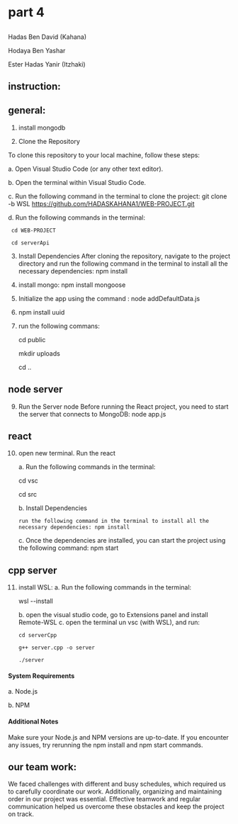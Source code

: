 # part 4
##
Hadas Ben David (Kahana)

Hodaya Ben Yashar

Ester Hadas Yanir (Itzhaki)

## instruction:
## general:
1. install mongodb
  
2. Clone the Repository

To clone this repository to your local machine, follow these steps:

 a. Open Visual Studio Code (or any other text editor).

 b. Open the terminal within Visual Studio Code.

 c. Run the following command in the terminal to clone the project: git clone -b WSL https://github.com/HADASKAHANA1/WEB-PROJECT.git

 d. Run the following commands in the terminal: 

     cd WEB-PROJECT
     
     cd serverApi


3. Install Dependencies
After cloning the repository, navigate to the project directory and run the following command in the terminal to install all the necessary dependencies: npm install

4. install mongo: npm install mongoose

5. Initialize the app using the command : node addDefaultData.js

6. npm install uuid

7. run the following commans:
   
   cd public
   
   mkdir uploads
   
   cd ..
   
## node server
9. Run the Server node
Before running the React project, you need to start the server that connects to MongoDB: node app.js

## react
10. open new terminal. Run the react

    a. Run the following commands in the terminal: 
     
     cd vsc

     cd src

    b. Install Dependencies
    
        run the following command in the terminal to install all the necessary dependencies: npm install

    c. Once the dependencies are installed, you can start the project using the following command: npm start

## cpp server
11. install WSL:
    a. Run the following commands in the terminal: 
     
     wsl --install

    b. open the visual studio code, go to Extensions panel and install Remote-WSL
    c. open the terminal un vsc (with WSL), and run:

        cd serverCpp

        g++ server.cpp -o server

        ./server
    
    
    
    

#### System Requirements
 a. Node.js

 b. NPM

#### Additional Notes
Make sure your Node.js and NPM versions are up-to-date.
If you encounter any issues, try rerunning the npm install and npm start commands.


## our team work:
We faced challenges with different and busy schedules, which required us to carefully coordinate our work.
Additionally, organizing and maintaining order in our project was essential.
Effective teamwork and regular communication helped us overcome these obstacles and keep the project on track.





